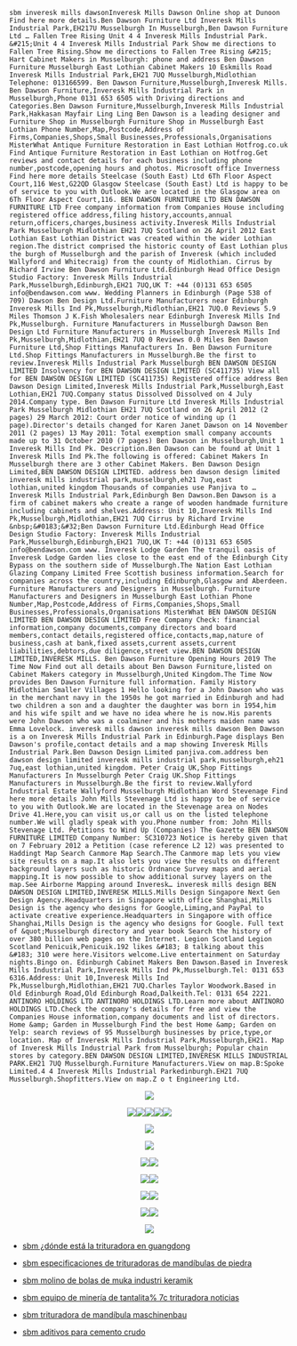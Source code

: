 
```
sbm inveresk mills dawsonInveresk Mills Dawson Online shop at Dunoon Find here more details.Ben Dawson Furniture Ltd Inveresk Mills Industrial Park,EH217U Musselburgh In Musselburgh,Ben Dawson Furniture Ltd … Fallen Tree Rising Unit 4 4 Inveresk Mills Industrial Park. &#215;Unit 4 4 Inveresk Mills Industrial Park Show me directions to Fallen Tree Rising.Show me directions to Fallen Tree Rising &#215; Hart Cabinet Makers in Musselburgh: phone and address Ben Dawson Furniture Musselburgh East Lothian Cabinet Makers 10 Eskmills Road Inveresk Mills Industrial Park,EH21 7UQ Musselburgh,Midlothian Telephone: 013166599. Ben Dawson Furniture,Musselburgh,Inveresk Mills. Ben Dawson Furniture,Inveresk Mills Industrial Park in Musselburgh,Phone 0131 653 6505 with Driving directions and Categories.Ben Dawson Furniture,Musselburgh,Inveresk Mills Industrial Park,Hakkasan Mayfair Ling Ling Ben Dawson is a leading designer and Furniture Shop in Musselburgh Furniture Shop in Musselburgh East Lothian Phone Number,Map,Postcode,Address of Firms,Companies,Shops,Small Businesses,Professionals,Organisations MisterWhat Antique Furniture Restoration in East Lothian Hotfrog.co.uk Find Antique Furniture Restoration in East Lothian on Hotfrog.Get reviews and contact details for each business including phone number,postcode,opening hours and photos. Microsoft office Inverness Find here more details Steelcase (South East) Ltd 6Th Floor Aspect Court,116 West,G22QD Glasgow Steelcase (South East) Ltd is happy to be of service to you with Outlook.We are located in the Glasgow area on 6Th Floor Aspect Court,116. BEN DAWSON FURNITURE LTD BEN DAWSON FURNITURE LTD Free company information from Companies House including registered office address,filing history,accounts,annual return,officers,charges,business activity.Inveresk Mills Industrial Park Musselburgh Midlothian EH21 7UQ Scotland on 26 April 2012 East Lothian East Lothian District was created within the wider Lothian region.The district comprised the historic county of East Lothian plus the burgh of Musselburgh and the parish of Inveresk (which included Wallyford and Whitecraig) from the county of Midlothian. Cirrus by Richard Irvine Ben Dawson Furniture Ltd.Edinburgh Head Office Design Studio Factory: Inveresk Mills Industrial Park,Musselburgh,Edinburgh,EH21 7UQ,UK T: +44 (0)131 653 6505 info@bendawson.com www. Wedding Planners in Edinburgh (Page 538 of 709) Dawson Ben Design Ltd.Furniture Manufacturers near Edinburgh Inveresk Mills Ind Pk,Musselburgh,Midlothian,EH21 7UQ.0 Reviews 5.9 Miles Thomson J K.Fish Wholesalers near Edinburgh Inveresk Mills Ind Pk,Musselburgh. Furniture Manufacturers in Musselburgh Dawson Ben Design Ltd Furniture Manufacturers in Musselburgh Inveresk Mills Ind Pk,Musselburgh,Midlothian,EH21 7UQ 0 Reviews 0.0 Miles Ben Dawson Furniture Ltd,Shop Fittings Manufacturers In. Ben Dawson Furniture Ltd.Shop Fittings Manufacturers in Musselburgh.Be the first to review.Inveresk Mills Industrial Park Musselburgh BEN DAWSON DESIGN LIMITED Insolvency for BEN DAWSON DESIGN LIMITED (SC411735) View all for BEN DAWSON DESIGN LIMITED (SC411735) Registered office address Ben Dawson Design Limited,Inveresk Mills Industrial Park,Musselburgh,East Lothian,EH21 7UQ.Company status Dissolved Dissolved on 4 July 2014.Company type. Ben Dawson Furniture Ltd Inveresk Mills Industrial Park Musselburgh Midlothian EH21 7UQ Scotland on 26 April 2012 (2 pages) 29 March 2012: Court order notice of winding up (1 page).Director's details changed for Karen Janet Dawson on 14 November 2011 (2 pages) 13 May 2011: Total exemption small company accounts made up to 31 October 2010 (7 pages) Ben Dawson in Musselburgh,Unit 1 Inveresk Mills Ind Pk. Description.Ben Dawson can be found at Unit 1 Inveresk Mills Ind Pk.The following is offered: Cabinet Makers In Musselburgh there are 3 other Cabinet Makers. Ben Dawson Design Limited,BEN DAWSON DESIGN LIMITED. address ben dawson design limited inveresk mills industrial park,musselburgh,eh21 7uq,east lothian,united kingdom Thousands of companies use Panjiva to … Inveresk Mills Industrial Park,Edinburgh Ben Dawson.Ben Dawson is a firm of cabinet makers who create a range of wooden handmade furniture including cabinets and shelves.Address: Unit 10,Inveresk Mills Ind Pk,Musselburgh,Midlothian,EH21 7UQ Cirrus by Richard Irvine &nbsp;&#0183;&#32;Ben Dawson Furniture Ltd.Edinburgh Head Office Design Studio Factory: Inveresk Mills Industrial Park,Musselburgh,Edinburgh,EH21 7UQ,UK T: +44 (0)131 653 6505 info@bendawson.com www. Inveresk Lodge Garden The tranquil oasis of Inveresk Lodge Garden lies close to the east end of the Edinburgh City Bypass on the southern side of Musselburgh.The Nation East Lothian Glazing Company Limited Free Scottish business information.Search for companies across the country,including Edinburgh,Glasgow and Aberdeen. Furniture Manufacturers and Designers in Musselburgh. Furniture Manufacturers and Designers in Musselburgh East Lothian Phone Number,Map,Postcode,Address of Firms,Companies,Shops,Small Businesses,Professionals,Organisations MisterWhat BEN DAWSON DESIGN LIMITED BEN DAWSON DESIGN LIMITED Free Company Check: financial information,company documents,company directors and board members,contact details,registered office,contacts,map,nature of business,cash at bank,fixed assets,current assets,current liabilities,debtors,due diligence,street view.BEN DAWSON DESIGN LIMITED,INVERESK MILLS. Ben Dawson Furniture Opening Hours 2019 The Time Now Find out all details about Ben Dawson Furniture,listed on Cabinet Makers category in Musselburgh,United Kingdom.The Time Now provides Ben Dawson Furniture full information. Family History Midlothian Smaller Villages 1 Hello looking for a John Dawson who was in the merchant navy in the 1950s he got married in Edinburgh and had two children a son and a daughter the daughter was born in 1954,him and his wife spilt and we have no idea where he is now.His parents were John Dawson who was a coalminer and his mothers maiden name was Emma Lovelock. inveresk mills dawson inveresk mills dawson Ben Dawson is a on Inveresk Mills Industrial Park in Edinburgh.Page displays Ben Dawson's profile,contact details and a map showing Inveresk Mills Industrial Park.Ben Dawson Design Limited panjiva.com.address ben dawson design limited inveresk mills industrial park,musselburgh,eh21 7uq,east lothian,united kingdom. Peter Craig UK,Shop Fittings Manufacturers In Musselburgh Peter Craig UK.Shop Fittings Manufacturers in Musselburgh.Be the first to review.Wallyford Industrial Estate Wallyford Musselburgh Midlothian Word Stevenage Find here more details John Mills Stevenage Ltd is happy to be of service to you with Outlook.We are located in the Stevenage area on Nodes Drive 41.Here,you can visit us,or call us on the listed telephone number.We will gladly speak with you.Phone number from: John Mills Stevenage Ltd. Petitions to Wind Up (Companies) The Gazette BEN DAWSON FURNITURE LIMITED Company Number: SC310723 Notice is hereby given that on 7 February 2012 a Petition (case reference L2 12) was presented to Haddingt Map Search Canmore Map Search.The Canmore map lets you view site results on a map.It also lets you view the results on different background layers such as historic Ordnance Survey maps and aerial mapping.It is now possible to show additional survey layers on the map.See Airborne Mapping around Inveresk… inveresk mills design BEN DAWSON DESIGN LIMITED,INVERESK MILLS.Mills Design Singapore Next Gen Design Agency.Headquarters in Singapore with office Shanghai,Mills Design is the agency who designs for Google,Liming,and PayPal to activate creative experience.Headquarters in Singapore with office Shanghai,Mills Design is the agency who designs for Google. Full text of &quot;Musselburgh directory and year book Search the history of over 380 billion web pages on the Internet. Legion Scotland Legion Scotland Penicuik,Penicuik.192 likes &#183; 8 talking about this &#183; 310 were here.Visitors welcome.Live entertainment on Saturday nights.Bingo on. Edinburgh Cabinet Makers Ben Dawson.Based in Inveresk Mills Industrial Park,Inveresk Mills Ind Pk,Musselburgh.Tel: 0131 653 6316.Address: Unit 10,Inveresk Mills Ind Pk,Musselburgh,Midlothian,EH21 7UQ.Charles Taylor Woodwork.Based in Old Edinburgh Road,Old Edinburgh Road,Dalkeith.Tel: 0131 654 2221. ANTINORO HOLDINGS LTD ANTINORO HOLDINGS LTD.Learn more about ANTINORO HOLDINGS LTD.Check the company's details for free and view the Companies House information,company documents and list of directors. Home &amp; Garden in Musselburgh Find the best Home &amp; Garden on Yelp: search reviews of 95 Musselburgh businesses by price,type,or location. Map of Inveresk Mills Industrial Park,Musselburgh,EH21. Map of Inveresk Mills Industrial Park from Musselburgh; Popular chain stores by category.BEN DAWSON DESIGN LIMITED,INVERESK MILLS INDUSTRIAL PARK.EH21 7UQ Musselburgh.Furniture Manufacturers.View on map.B:Spoke Limited.4 4 Inveresk Mills Industrial Parkedinburgh.EH21 7UQ Musselburgh.Shopfitters.View on map.Z o t Engineering Ltd. 
```

<div align="center">

<a href="https://es-crusher.shibang-china.com/github&k=sbm+inveresk+mills+dawson"><img src="https://static.shibang-china.com/es/crusher/logo.jpg"></a>

<a href="https://es-crusher.shibang-china.com/github&k=sbm+inveresk+mills+dawson"><img src="https://static.shibang-china.com/es/crusher/index.jpg"></a><a href="https://es-crusher.shibang-china.com/material.htmlgithub&k=sbm+inveresk+mills+dawson"><img src="https://static.shibang-china.com/es/crusher/material.jpg"></a><a href="https://es-crusher.shibang-china.com/application.htmlgithub&k=sbm+inveresk+mills+dawson"><img src="https://static.shibang-china.com/es/crusher/application.jpg"></a><a href="https://es-crusher.shibang-china.com/aboutus.htmlgithub&k=sbm+inveresk+mills+dawson"><img src="https://static.shibang-china.com/es/crusher/aboutus.jpg"></a><a href="https://es-crusher.shibang-china.com/contact.htmlgithub&k=sbm+inveresk+mills+dawson"><img src="https://static.shibang-china.com/es/crusher/contact.jpg"></a>

<a href="https://es-crusher.shibang-china.com/github&k=sbm+inveresk+mills+dawson"><img src="https://static.shibang-china.com/es/crusher/banner.jpg"></a>

<a href="https://swt.shibang-china.com/github&k=sbm+inveresk+mills+dawson"><img src="https://static.shibang-china.com/es/crusher/text.jpg"></a>

<a href="https://swt.shibang-china.com/github&k=sbm+inveresk+mills+dawson"><img src="https://static.shibang-china.com/es/crusher/chat.jpg"></a><a href="https://es-crusher.shibang-china.com/contact.htmlgithub&k=sbm+inveresk+mills+dawson"><img src="https://static.shibang-china.com/es/crusher/message.jpg"></a>

<a href="https://es-crusher.shibang-china.com/products/pe.htmlgithub&k=sbm+inveresk+mills+dawson"><img src="https://static.shibang-china.com/es/crusher/pe.jpg"></a><a href="https://es-crusher.shibang-china.com/products/pf.htmlgithub&k=sbm+inveresk+mills+dawson"><img src="https://static.shibang-china.com/es/crusher/pf.jpg"></a>

<a href="https://es-crusher.shibang-china.com/products/hpt.htmlgithub&k=sbm+inveresk+mills+dawson"><img src="https://static.shibang-china.com/es/crusher/hpt.jpg"></a><a href="https://es-crusher.shibang-china.com/products/vsi.htmlgithub&k=sbm+inveresk+mills+dawson"><img src="https://static.shibang-china.com/es/crusher/vsi.jpg"></a>

<a href="https://es-crusher.shibang-china.com/products/klv.htmlgithub&k=sbm+inveresk+mills+dawson"><img src="https://static.shibang-china.com/es/crusher/klv.jpg"></a><a href="https://es-crusher.shibang-china.com/products/portable.htmlgithub&k=sbm+inveresk+mills+dawson"><img src="https://static.shibang-china.com/es/crusher/portable.jpg"></a>

<a href="https://swt.shibang-china.com/github&k=sbm+inveresk+mills+dawson"><img src="https://static.shibang-china.com/es/crusher/case.jpg"></a>

</div>


* [sbm ¿dónde está la trituradora en guangdong ](sbm%20%C2%BFd%C3%B3nde%20est%C3%A1%20la%20trituradora%20en%20guangdong%20.md)

* [sbm especificaciones de trituradoras de mandíbulas de piedra](sbm%20especificaciones%20de%20trituradoras%20de%20mand%C3%ADbulas%20de%20piedra.md)

* [sbm molino de bolas de muka industri keramik](sbm%20molino%20de%20bolas%20de%20muka%20industri%20keramik.md)

* [sbm equipo de minería de tantalita% 7c trituradora noticias](sbm%20equipo%20de%20miner%C3%ADa%20de%20tantalita%25%207c%20trituradora%20noticias.md)

* [sbm trituradora de mandíbula maschinenbau](sbm%20trituradora%20de%20mand%C3%ADbula%20maschinenbau.md)

* [sbm aditivos para cemento crudo](sbm%20aditivos%20para%20cemento%20crudo.md)